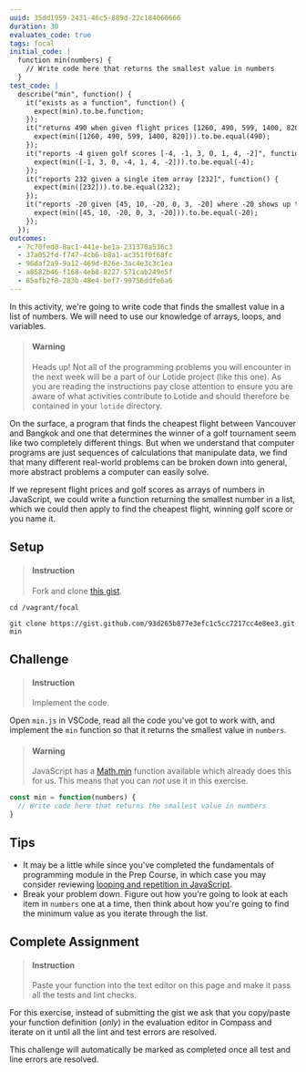 ```yaml
---
uuid: 35dd1959-2431-46c5-889d-22c184060666
duration: 30
evaluates_code: true
tags: focal
initial_code: |
  function min(numbers) {
    // Write code here that returns the smallest value in numbers
  }
test_code: |
  describe("min", function() {
    it("exists as a function", function() {
      expect(min).to.be.function;
    });
    it("returns 490 when given flight prices [1260, 490, 599, 1400, 820]", function() {
      expect(min([1260, 490, 599, 1400, 820])).to.be.equal(490);
    });
    it("reports -4 given golf scores [-4, -1, 3, 0, 1, 4, -2]", function() {
      expect(min([-1, 3, 0, -4, 1, 4, -2])).to.be.equal(-4);
    });
    it("reports 232 given a single item array [232]", function() {
      expect(min([232])).to.be.equal(232);
    });
    it("reports -20 given [45, 10, -20, 0, 3, -20] where -20 shows up twice", function() {
      expect(min([45, 10, -20, 0, 3, -20])).to.be.equal(-20);
    });
  });
outcomes:
  - 7c70fed0-8ac1-441e-be1a-231370a536c3
  - 37a052fd-f747-4cb6-b8a1-ac351f0f68fc
  - 96daf2a9-9a12-469d-826e-3ac4e3c3c1ea
  - a8582b46-f168-4eb8-8227-571cab249e5f
  - 85afb2f8-283b-48e4-bef7-99756ddfe6a6
---
```


In this activity, we're going to write code that finds the smallest value in a list of numbers. We will need to use our knowledge of arrays, loops, and variables.

> #### Warning
> Heads up! Not all of the programming problems you will encounter in the next week will be a part of our Lotide project (like this one). As you are reading the instructions pay close attention to ensure you are aware of what activities contribute to Lotide and should therefore be contained in your `lotide` directory.  

On the surface, a program that finds the cheapest flight between Vancouver and Bangkok and one that determines the winner of a golf tournament seem like two completely different things. But when we understand that computer programs are just sequences of calculations that manipulate data, we find that many different real-world problems can be broken down into general, more abstract problems a computer can easily solve.


If we represent flight prices and golf scores as arrays of numbers in JavaScript, we could write a function returning the smallest number in a list, which we could then apply to find the cheapest flight, winning golf score or you name it.

## Setup

> #### Instruction
> Fork and clone [this gist](https://gist.github.com/kvirani/93d265b877e3efc1c5cc7217cc4e8ee3). 

```terminal
cd /vagrant/focal
```

```terminal
git clone https://gist.github.com/93d265b877e3efc1c5cc7217cc4e8ee3.git min
```

## Challenge

> #### Instruction
> Implement the code.

Open `min.js` in VSCode, read all the code you've got to work with, and implement the `min` function so that it returns the smallest value in `numbers`.

> #### Warning
> JavaScript has a [Math.min](https://developer.mozilla.org/en-US/docs/Web/JavaScript/Reference/Global_Objects/Math/min) function available which already does this for us. This means that you can _not_ use it in this exercise.

```javascript
const min = function(numbers) {
  // Write code here that returns the smallest value in numbers
}
```

## Tips

* It may be a little while since you've completed the fundamentals of programming module in the Prep Course, in which case you may consider reviewing [looping and repetition in JavaScript](/047921f7-6f94-42f4-a7e2-af53f4ed2e21).
* Break your problem down. Figure out how you're going to look at each item in `numbers` one at a time, then think about how you're going to find the minimum value as you iterate through the list.

## Complete Assignment

> #### Instruction
> Paste your function into the text editor on this page and make it pass all the tests and lint checks.

For this exercise, instead of submitting the gist we ask that you copy/paste your function definition (_only_) in the evaluation editor in Compass and iterate on it until all the lint and test errors are resolved. 

This challenge will automatically be marked as completed once all test and line errors are resolved.
